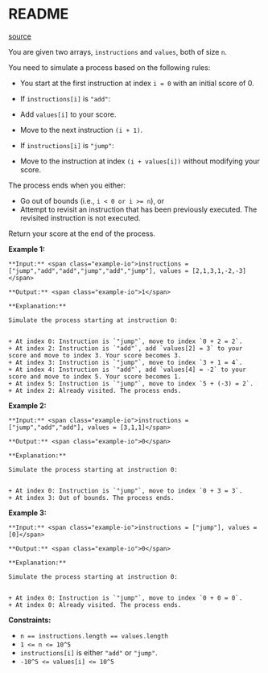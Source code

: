 # README #
[source](https://leetcode.com/problems/calculate-score-after-performing-instructions/)

You are given two arrays, `instructions` and `values`, both of size `n`.

You need to simulate a process based on the following rules:


+ You start at the first instruction at index `i = 0` with an initial score of 0.
+ If `instructions[i]` is `"add"`:
	
+ Add `values[i]` to your score.
+ Move to the next instruction `(i + 1)`.
	
	
+ If `instructions[i]` is `"jump"`:
	
+ Move to the instruction at index `(i + values[i])` without modifying your score.
	
	


The process ends when you either:


+ Go out of bounds (i.e., `i < 0 or i >= n`), or
+ Attempt to revisit an instruction that has been previously executed. The revisited instruction is not executed.


Return your score at the end of the process.


**Example 1:**

```
**Input:** <span class="example-io">instructions = ["jump","add","add","jump","add","jump"], values = [2,1,3,1,-2,-3]</span>

**Output:** <span class="example-io">1</span>

**Explanation:**

Simulate the process starting at instruction 0:


+ At index 0: Instruction is `"jump"`, move to index `0 + 2 = 2`.
+ At index 2: Instruction is `"add"`, add `values[2] = 3` to your score and move to index 3. Your score becomes 3.
+ At index 3: Instruction is `"jump"`, move to index `3 + 1 = 4`.
+ At index 4: Instruction is `"add"`, add `values[4] = -2` to your score and move to index 5. Your score becomes 1.
+ At index 5: Instruction is `"jump"`, move to index `5 + (-3) = 2`.
+ At index 2: Already visited. The process ends.

```

**Example 2:**

```
**Input:** <span class="example-io">instructions = ["jump","add","add"], values = [3,1,1]</span>

**Output:** <span class="example-io">0</span>

**Explanation:**

Simulate the process starting at instruction 0:


+ At index 0: Instruction is `"jump"`, move to index `0 + 3 = 3`.
+ At index 3: Out of bounds. The process ends.

```

**Example 3:**

```
**Input:** <span class="example-io">instructions = ["jump"], values = [0]</span>

**Output:** <span class="example-io">0</span>

**Explanation:**

Simulate the process starting at instruction 0:


+ At index 0: Instruction is `"jump"`, move to index `0 + 0 = 0`.
+ At index 0: Already visited. The process ends.

```


**Constraints:**


+ `n == instructions.length == values.length`
+ `1 <= n <= 10^5`
+ `instructions[i]` is either `"add"` or `"jump"`.
+ `-10^5 <= values[i] <= 10^5`


